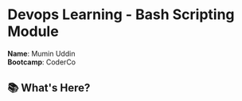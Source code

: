 # Devops Learning - Bash Scripting Module

**Name**: Mumin Uddin  
**Bootcamp**: CoderCo

## 📚 What's Here?  

